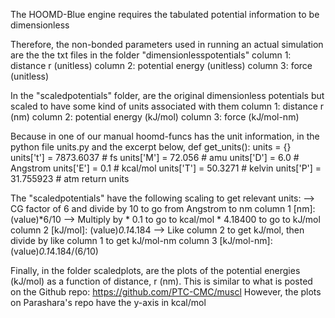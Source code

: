 The HOOMD-Blue engine requires the tabulated potential information to be dimensionless


Therefore, the non-bonded parameters used in running an actual simulation are the the txt files in the folder "dimensionlesspotentials" 
column 1: distance r (unitless)
column 2: potential energy (unitless)
column 3: force (unitless)

In the "scaledpotentials" folder, are the original dimensionless potentials but scaled to have some kind of units associated with them 
column 1: distance r (nm)
column 2: potential energy (kJ/mol)
column 3: force (kJ/mol-nm)

Because in one of our manual hoomd-funcs has the unit information, in the python file units.py and the excerpt below,
def get_units():
    units = {}
    units['t'] = 7873.6037  # fs
    units['M'] = 72.056  # amu
    units['D'] = 6.0  #  Angstrom
    units['E'] = 0.1  # kcal/mol
    units['T'] = 50.3271  # kelvin
    units['P'] = 31.755923  # atm
    return units

The "scaledpotentials" have the following scaling to get relevant units:
  --> CG factor of 6 and divide by 10 to go from Angstrom to nm
column 1 [nm]: (value)*6/10 
  --> Multiply by * 0.1 to go to kcal/mol * 4.18400 to go to kJ/mol
column 2 [kJ/mol]: (value)*0.1*4.184
  --> Like column 2 to get kJ/mol, then divide by like column 1 to get kJ/mol-nm
column 3 [kJ/mol-nm]: (value)*0.1*4.184/(6/10)

Finally, in the folder scaledplots, are the plots of the potential energies (kJ/mol) as a function of distance, r (nm).
This is similar to what is posted on the Github repo: https://github.com/PTC-CMC/muscl
However, the plots on Parashara's repo have the y-axis in kcal/mol

